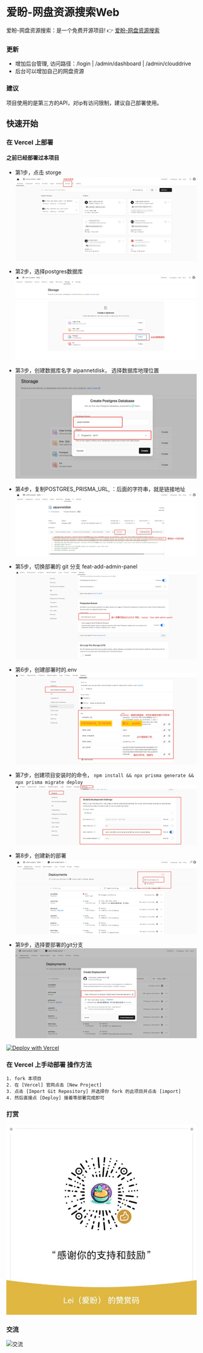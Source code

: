 # 爱盼-网盘资源搜索Web
爱盼-网盘资源搜索：是一个免费开源项目!
👉 [爱盼-网盘资源搜索](https://so.aicompasspro.com)

### 更新
- 增加后台管理, 访问路径：/login | /admin/dashboard | /admin/clouddrive
- 后台可以增加自己的网盘资源

### 建议
项目使用的是第三方的API，对ip有访问限制，建议自己部署使用。

## 快速开始

### 在 Vercel 上部署

#### 之前已经部署过本项目
- 第1步，点击 storge 
![第1步](/assets/readme/vercel/exist/1.png)

- 第2步，选择postgres数据库
![第2步](/assets/readme/vercel/exist/2.png)

- 第3步，创建数据库名字 aipannetdisk， 选择数据库地理位置
![第3步](/assets/readme/vercel/exist/3.png)

- 第4步，复制POSTGRES_PRISMA_URL, ：后面的字符串，就是链接地址
![第4步](/assets/readme/vercel/exist/4.png)

- 第5步，切换部署的 git 分支 feat-add-admin-panel
![第5步](/assets/readme/vercel/exist/5.png)

- 第6步，创建部署时的.env 
![第6步](/assets/readme/vercel/exist/6.png)

- 第7步，创建项目安装时的命令， `npm install && npx prisma generate && npx prisma migrate deploy`
![第7步](/assets/readme/vercel/exist/7.png)

- 第8步，创建新的部署
![第8步](/assets/readme/vercel/exist/8.png)

- 第9步，选择要部署的git分支
![第9步](/assets/readme/vercel/exist/9.png)

[![Deploy with Vercel](https://vercel.com/button)](https://vercel.com/new/clone?repository-url=https://github.com/unilei/aipan-netdisk-search.git&project-name=aipan-netdisk-search&repository-name=aipan-netdisk-search)

### 在 Vercel 上手动部署 操作方法

```
1. fork 本项目
2. 在 [Vercel] 官网点击 [New Project]
3. 点击 [Import Git Repository] 并选择你 fork 的此项目并点击 [import]
4. 然后直接点 [Deploy] 接着等部署完成即可
```

 
### 打赏
![打赏](/assets/donation/wechat_pay.jpg)

### 交流
![交流](/assets/readme/wechat.jpg)
